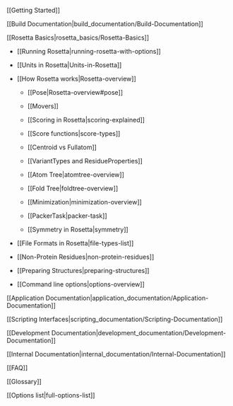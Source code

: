 [[Getting Started]]

[[Build Documentation|build_documentation/Build-Documentation]]

[[Rosetta Basics|rosetta_basics/Rosetta-Basics]]

* [[Running Rosetta|running-rosetta-with-options]]

* [[Units in Rosetta|Units-in-Rosetta]]

* [[How Rosetta works|Rosetta-overview]]

  * [[Pose|Rosetta-overview#pose]]

  * [[Movers]]

  * [[Scoring in Rosetta|scoring-explained]]

  * [[Score functions|score-types]]

  * [[Centroid vs Fullatom]]

  * [[VariantTypes and ResidueProperties]]

  * [[Atom Tree|atomtree-overview]]

  * [[Fold Tree|foldtree-overview]]

  * [[Minimization|minimization-overview]]

  * [[PackerTask|packer-task]]

  * [[Symmetry in Rosetta|symmetry]]

* [[File Formats in Rosetta|file-types-list]]

* [[Non-Protein Residues|non-protein-residues]]

* [[Preparing Structures|preparing-structures]]

* [[Command line options|options-overview]]

[[Application Documentation|application_documentation/Application-Documentation]]

[[Scripting Interfaces|scripting_documentation/Scripting-Documentation]]

[[Development Documentation|development_documentation/Development-Documentation]]

<!---BEGIN_INTERNAL-->
[[Internal Documentation|internal_documentation/Internal-Documentation]]
<!---END_INTERNAL-->

[[FAQ]]

[[Glossary]]

[[Options list|full-options-list]]